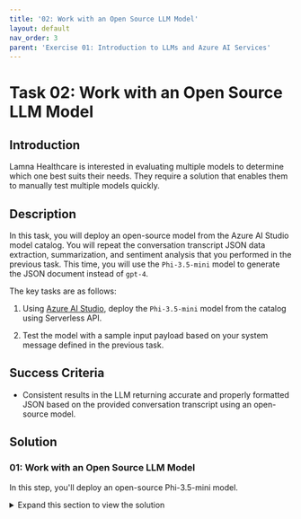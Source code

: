 ```yaml
---
title: '02: Work with an Open Source LLM Model'
layout: default
nav_order: 3
parent: 'Exercise 01: Introduction to LLMs and Azure AI Services'
---
```


# Task 02: Work with an Open Source LLM Model

## Introduction

Lamna Healthcare is interested in evaluating multiple models to determine which one best suits their needs. They require a solution that enables them to manually test multiple models quickly.

## Description

In this task, you will deploy an open-source model from the Azure AI Studio model catalog. You will repeat the conversation transcript JSON data extraction, summarization, and sentiment analysis that you performed in the previous task. This time, you will use the `Phi-3.5-mini` model to generate the JSON document instead of `gpt-4`.

The key tasks are as follows:

1. Using [Azure AI Studio](https://ai.azure.com), deploy the `Phi-3.5-mini` model from the catalog using Serverless API.

2. Test the model with a sample input payload based on your system message defined in the previous task.

## Success Criteria

* Consistent results in the LLM returning accurate and properly formatted JSON based on the provided conversation transcript using an open-source model.

## Solution

### 01: Work with an Open Source LLM Model

In this step, you'll deploy an open-source Phi-3.5-mini model.

<details markdown="block">
<summary>Expand this section to view the solution</summary>

1. In [Azure AI Studio](https://ai.azure.com), ensure you are in the project you created in the previous task, and select **Deployments** from the left-hand menu.

1. Select **+ Deploy Model**, then select **Deploy base model**.
   
   ![The model deployments list displays. The + Create deployment button is visible.](images/deploy_model.png)

1. Search for and select the model **Phi-3.5-mini-instruct** then select **Confirm**.
   
   ![The model catalog displays with the Phi-3.5-mini model selected.](images/deploy_model_phi3.png)

1. Select the deployment option **Serverless API deployment**.
   
   ![The deployment options dialog displays with choices of Serverless API with Azure AI Content Safety or Managed Compute without Azure AI Content Safety.](images/deploy_model_serverless.png)

1. Select **Deploy**.

    ![Deploy button.](images/deploy_model_serverless_name.png)

   Creating the deployment will be quick since it is serverless.

   ![The model deployment screen displays with the Provisioning state indicating Succeeded.](images/deploy_model_created.png)

1. Copy the following prompt into the **Give the model instructions and context** field:

    ```text
    You're an AI assistant that helps Lamna Healthcare Customer Service to extract valuable information from their conversations by creating JSON files for each conversation transcription you receive. You always try to extract and format as a JSON:
    1. Customer Name [name]
    2. Customer Contact Phone [phone]
    3. Main Topic of the Conversation [topic]
    4. Customer Sentiment (Neutral, Positive, Negative)[sentiment]
    5. How the Agent Handled the Conversation [agent_behavior]
    6. What was the FINAL Outcome of the Conversation [outcome]
    7. A really brief Summary of the Conversation [summary]

    Only extract information that you're sure. If you're unsure, write "Unknown/Not Found" in the JSON file.
    ```

1. After copying, select **Save**.

    ![A portion of the Chat playground screen displays with the System message populated. The Apply changes button is visible above the System message text box.](images/phi35_system_message.png)

1. Copy following text and paste it into the chat session and press the send button:

    ```text
    Agent: Hello, welcome to Lamna Healthcare customer service. My name is Juan, how can I assist you?
    Client: Hello, Juan. I'm calling because I'm having issues with my medical bill I just received few days ago. It's incorrect and it does not match the numbers I was presented before my medical procedure.
    Agent: I'm very sorry for the inconvenience, sir. Could you please tell me your phone number and your full name?
    Client: Yes, sure. My number is 011-4567-8910 and my name is Martín Pérez.
    Agent: Thank you, Mr. Pérez. I'm going to check your plan, you deduction limits and current year transactions towards your deductions. One moment, please.
    Client: Okay, thank you.
    Agent: Mr. Pérez, I've reviewed your plan and I see that you have the Silver basic plan of $3,000 deductable. Is that correct?
    Client: Yes, that's correct.
    Agent: Well, I would like to inform you that you have not met your deductible yet and $2,800 of the procedure will be still be your responsability and that will meet your deductible for the year.
    Client: What? How is that possible? I paid over $2,000 already towards my deductable this year, I should only be $1,000 away from reaching my deductible not $2,800. 
    Agent: I understand, Mr. Pérez. But keep in mind that not all fees your pay to doctors and labs and medications count towards your deductible. 
    Client: Well, but they didn't explain that to me when I contracted the plan. They told me that everything I pay from my pocket towards doctors, specialists, labs and medications will count towards my deductable. I feel cheated.
    Agent: I apologize, Mr. Pérez. It was not our intention to deceive you. If you think the deductable is too high, I recommed changing the plan to Gold at the next renewal window and that will bring the deductable to $1,000 for the new year.
    Client: And how much would that cost me?
    Agent: The plan rates will come out in November, you can call us back then or check the new rates online at that time.
    Client: Mmm, I don't know. Isn't there another option? Can't you reduce the amount I have to pay for this bill as I was not explained how the deductible work correctly?
    Agent: I'm sorry, Mr. Pérez. I don't have the power to change the bill or your deductible under the current Silver plan.
    Client: Well, let me think about it. Can I call later to confirm?
    Agent: Of course, Mr. Pérez. You can call whenever you want. The number is the same one you dialed now. Is there anything else I can help you with?
    Client: No, that's all. Thank you for your attention.
    Agent: Thank you, Mr. Pérez. Have a good day. Goodbye.
    ```

    ![A portion of the Chat Playground screen displays with the above text copied into the user message textbox. The send button is visible below the user message textbox.](images/phi35_chat_message.png)

1. Observe the response generated by the Phi-3.5-mini model. You should see a result generated by the model in the command window.

    ![A portion of the Chat Playground screen displays the LLM response in JSON format.](images/phi35_response.png)

</details>
